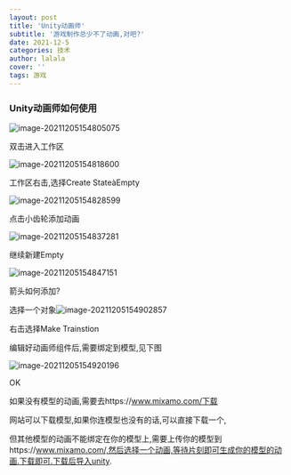 ```yaml
---
layout: post
title: 'Unity动画师'
subtitle: '游戏制作总少不了动画,对吧?'
date: 2021-12-5
categories: 技术
author: lalala
cover: ''
tags: 游戏
---
```


### Unity动画师如何使用

![image-20211205154805075](https://cdn.jsdelivr.net/gh/wzc520pyfm/Picbed_PicGo@master/img/image-20211205154805075.png)

双击进入工作区

![image-20211205154818600](https://cdn.jsdelivr.net/gh/wzc520pyfm/Picbed_PicGo@master/img/image-20211205154818600.png)

工作区右击,选择Create StateàEmpty

![image-20211205154828599](https://cdn.jsdelivr.net/gh/wzc520pyfm/Picbed_PicGo@master/img/image-20211205154828599.png)

点击小齿轮添加动画

![image-20211205154837281](https://cdn.jsdelivr.net/gh/wzc520pyfm/Picbed_PicGo@master/img/image-20211205154837281.png)

继续新建Empty

![image-20211205154847151](https://cdn.jsdelivr.net/gh/wzc520pyfm/Picbed_PicGo@master/img/image-20211205154847151.png)

箭头如何添加?

选择一个对象![image-20211205154902857](https://cdn.jsdelivr.net/gh/wzc520pyfm/Picbed_PicGo@master/img/image-20211205154902857.png)

右击选择Make Trainstion

编辑好动画师组件后,需要绑定到模型,见下图

![image-20211205154920196](https://cdn.jsdelivr.net/gh/wzc520pyfm/Picbed_PicGo@master/img/image-20211205154920196.png)

OK

 

如果没有模型的动画,需要去https://www.mixamo.com/下载

网站可以下载模型,如果你连模型也没有的话,可以直接下载一个,

但其他模型的动画不能绑定在你的模型上,需要上传你的模型到https://www.mixamo.com/,然后选择一个动画,等待片刻即可生成你的模型的动画.下载即可.下载后导入unity.
